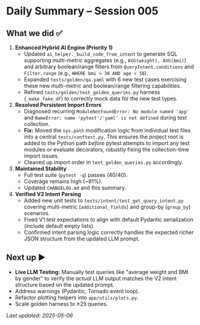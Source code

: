 # Daily Summary – Session 005

## What we did ✅
1.  **Enhanced Hybrid AI Engine (Priority 1)**
    *   Updated `ai_helper._build_code_from_intent` to generate SQL supporting multi-metric aggregates (e.g., `AVG(weight), AVG(bmi)`) and arbitrary boolean/range filters from `QueryIntent.conditions` and `Filter.range` (e.g., `WHERE bmi > 30 AND age < 50`).
    *   Expanded `tests/golden/qa.yaml` with 6 new test cases exercising these new multi-metric and boolean/range filtering capabilities.
    *   Refined `tests/golden/test_golden_queries.py` harness (`_make_fake_df`) to correctly mock data for the new test types.
2.  **Resolved Persistent Import Errors**
    *   Diagnosed recurring `ModuleNotFoundError: No module named 'app'` and `NameError: name 'pytest'/'yaml' is not defined` during test collection.
    *   **Fix:** Moved the `sys.path` modification logic from individual test files into a central `tests/conftest.py`. This ensures the project root is added to the Python path *before* pytest attempts to import any test modules or evaluate decorators, robustly fixing the collection-time import issues.
    *   Cleaned up import order in `test_golden_queries.py` accordingly.
3.  **Maintained Stability**
    *   Full test suite (`pytest -q`) passes (40/40).
    *   Coverage remains high (~81%).
    *   Updated `CHANGELOG.md` and this summary.
4.  **Verified V2 Intent Parsing**
    *   Added new unit tests to `tests/intent/test_get_query_intent.py` covering multi-metric (`additional_fields`) and group-by (`group_by`) scenarios.
    *   Fixed V1 test expectations to align with default Pydantic serialization (include default empty lists).
    *   Confirmed intent parsing logic correctly handles the expected richer JSON structure from the updated LLM prompt.

## Next up ▶️
*   **Live LLM Testing:** Manually test queries like "average weight and BMI by gender" to verify the *actual* LLM output matches the V2 intent structure based on the updated prompt.
*   Address warnings (Pydantic, Tornado event loop).
*   Refactor plotting helpers into `app/utils/plots.py`.
*   Scale golden harness to ≥25 queries.

_Last updated: 2025-05-06_ 